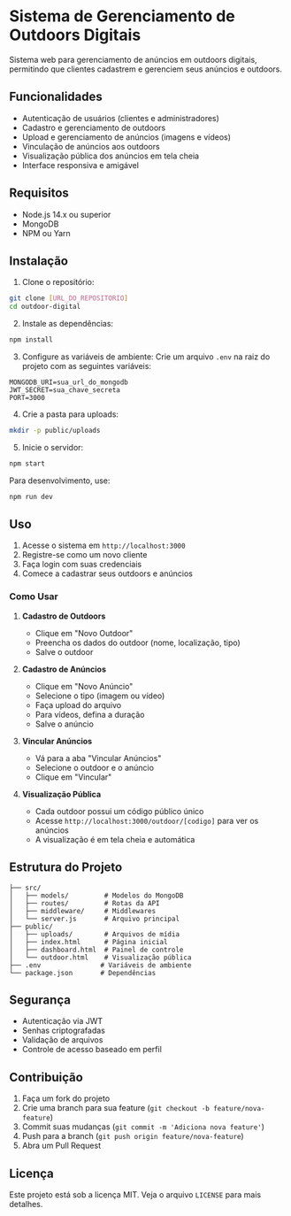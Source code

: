 # Sistema de Gerenciamento de Outdoors Digitais

Sistema web para gerenciamento de anúncios em outdoors digitais, permitindo que clientes cadastrem e gerenciem seus anúncios e outdoors.

## Funcionalidades

- Autenticação de usuários (clientes e administradores)
- Cadastro e gerenciamento de outdoors
- Upload e gerenciamento de anúncios (imagens e vídeos)
- Vinculação de anúncios aos outdoors
- Visualização pública dos anúncios em tela cheia
- Interface responsiva e amigável

## Requisitos

- Node.js 14.x ou superior
- MongoDB
- NPM ou Yarn

## Instalação

1. Clone o repositório:
```bash
git clone [URL_DO_REPOSITORIO]
cd outdoor-digital
```

2. Instale as dependências:
```bash
npm install
```

3. Configure as variáveis de ambiente:
Crie um arquivo `.env` na raiz do projeto com as seguintes variáveis:
```
MONGODB_URI=sua_url_do_mongodb
JWT_SECRET=sua_chave_secreta
PORT=3000
```

4. Crie a pasta para uploads:
```bash
mkdir -p public/uploads
```

5. Inicie o servidor:
```bash
npm start
```

Para desenvolvimento, use:
```bash
npm run dev
```

## Uso

1. Acesse o sistema em `http://localhost:3000`
2. Registre-se como um novo cliente
3. Faça login com suas credenciais
4. Comece a cadastrar seus outdoors e anúncios

### Como Usar

1. **Cadastro de Outdoors**
   - Clique em "Novo Outdoor"
   - Preencha os dados do outdoor (nome, localização, tipo)
   - Salve o outdoor

2. **Cadastro de Anúncios**
   - Clique em "Novo Anúncio"
   - Selecione o tipo (imagem ou vídeo)
   - Faça upload do arquivo
   - Para vídeos, defina a duração
   - Salve o anúncio

3. **Vincular Anúncios**
   - Vá para a aba "Vincular Anúncios"
   - Selecione o outdoor e o anúncio
   - Clique em "Vincular"

4. **Visualização Pública**
   - Cada outdoor possui um código público único
   - Acesse `http://localhost:3000/outdoor/[codigo]` para ver os anúncios
   - A visualização é em tela cheia e automática

## Estrutura do Projeto

```
├── src/
│   ├── models/         # Modelos do MongoDB
│   ├── routes/         # Rotas da API
│   ├── middleware/     # Middlewares
│   └── server.js       # Arquivo principal
├── public/
│   ├── uploads/        # Arquivos de mídia
│   ├── index.html      # Página inicial
│   ├── dashboard.html  # Painel de controle
│   └── outdoor.html    # Visualização pública
├── .env               # Variáveis de ambiente
└── package.json       # Dependências
```

## Segurança

- Autenticação via JWT
- Senhas criptografadas
- Validação de arquivos
- Controle de acesso baseado em perfil

## Contribuição

1. Faça um fork do projeto
2. Crie uma branch para sua feature (`git checkout -b feature/nova-feature`)
3. Commit suas mudanças (`git commit -m 'Adiciona nova feature'`)
4. Push para a branch (`git push origin feature/nova-feature`)
5. Abra um Pull Request

## Licença

Este projeto está sob a licença MIT. Veja o arquivo `LICENSE` para mais detalhes. 
